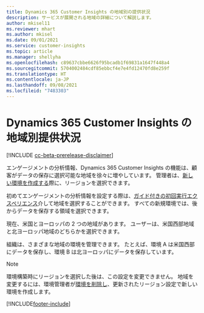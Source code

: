 ```yaml
---
title: Dynamics 365 Customer Insights の地域別の提供状況
description: サービスが展開される地域の詳細について解説します。
author: mkisel11
ms.reviewer: mhart
ms.author: mkisel
ms.date: 09/01/2021
ms.service: customer-insights
ms.topic: article
ms.manager: shellyha
ms.openlocfilehash: c89637cbbe6626f95bcadb1f69831a1647f448a4
ms.sourcegitcommit: 5704002484cdf85ebbcf4e7e4fd12470fd8e259f
ms.translationtype: HT
ms.contentlocale: ja-JP
ms.lasthandoff: 09/08/2021
ms.locfileid: "7483303"
---
```

# <a name="regional-availability-for-dynamics-365-customer-insights"></a>Dynamics 365 Customer Insights の地域別提供状況

[!INCLUDE [cc-beta-prerelease-disclaimer](includes/cc-beta-prerelease-disclaimer.md)]

エンゲージメントの分析情報、Dynamics 365 Customer Insights の機能は、顧客がデータの保存に選択可能な地域を徐々に増やしています。 管理者は、[新しい環境を作成する](manage-environments-workspaces.md#create-an-environment)際に、リージョンを選択できます。 

初めてエンゲージメントの分析情報を設定する際は、[ガイド付きの初回実行エクスペリエンス](quickstart.md)介して地域を選択することができます。 すべての新規環境では、後からデータを保存する領域を選択できます。

現在、米国とヨーロッパの 2 つの地域があります。 ユーザーは、米国西部地域と北ヨーロッパ地域のどちらかを選択できます。

組織は、さまざまな地域の環境を管理できます。 たとえば、環境 A は米国西部にデータを保存し、環境 B は北ヨーロッパにデータを保存しています。

> [!NOTE]
> 環境構築時にリージョンを選択した後は、この設定を変更できません。 地域を変更するには、環境管理者が[環境を削除し](manage-environments-workspaces.md#delete-an-environment)、更新されたリージョン設定で新しい環境を作成します。


[!INCLUDE[footer-include](../includes/footer-banner.md)]
